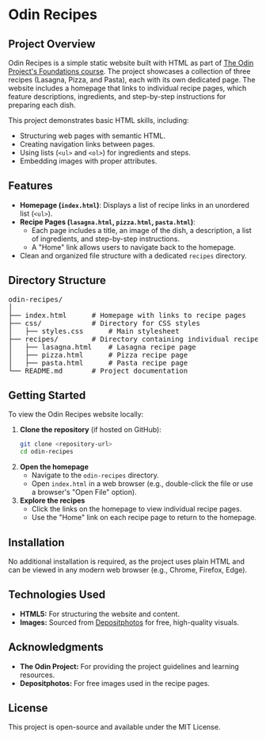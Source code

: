 # Odin Recipes

## Project Overview

Odin Recipes is a simple static website built with HTML as part of [The Odin Project's Foundations course](https://www.theodinproject.com/lessons/foundations-recipes). The project showcases a collection of three recipes (Lasagna, Pizza, and Pasta), each with its own dedicated page. The website includes a homepage that links to individual recipe pages, which feature descriptions, ingredients, and step-by-step instructions for preparing each dish.

This project demonstrates basic HTML skills, including:
- Structuring web pages with semantic HTML.
- Creating navigation links between pages.
- Using lists (`<ul>` and `<ol>`) for ingredients and steps.
- Embedding images with proper attributes.

## Features

- **Homepage (`index.html`)**: Displays a list of recipe links in an unordered list (`<ul>`).
- **Recipe Pages (`lasagna.html`, `pizza.html`, `pasta.html`)**:
  - Each page includes a title, an image of the dish, a description, a list of ingredients, and step-by-step instructions.
  - A "Home" link allows users to navigate back to the homepage.
- Clean and organized file structure with a dedicated `recipes` directory.

## Directory Structure

<pre>
odin-recipes/
│
├── index.html      # Homepage with links to recipe pages
├── css/            # Directory for CSS styles
│   ├── styles.css      # Main stylesheet
├── recipes/        # Directory containing individual recipe pages
│   ├── lasagna.html    # Lasagna recipe page
│   ├── pizza.html      # Pizza recipe page
│   ├── pasta.html      # Pasta recipe page
└── README.md       # Project documentation
</pre>

## Getting Started

To view the Odin Recipes website locally:

1. **Clone the repository** (if hosted on GitHub):
   ```bash
   git clone <repository-url>
   cd odin-recipes
   ```
2. **Open the homepage**
   - Navigate to the `odin-recipes` directory.
   - Open `index.html` in a web browser (e.g., double-click the file or use a browser's "Open File" option).
3. **Explore the recipes**
   - Click the links on the homepage to view individual recipe pages.
   - Use the "Home" link on each recipe page to return to the homepage.

## Installation

No additional installation is required, as the project uses plain HTML and can be viewed in any modern web browser (e.g., Chrome, Firefox, Edge).

## Technologies Used

- **HTML5:** For structuring the website and content.
- **Images:** Sourced from [Depositphotos](depositphotos.com) for free, high-quality visuals.

## Acknowledgments

- **The Odin Project:** For providing the project guidelines and learning resources.
- **Depositphotos:** For free images used in the recipe pages.

## License

This project is open-source and available under the MIT License.
